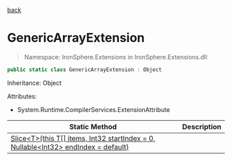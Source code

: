 ﻿[back](/IronSphere.Extensions/types)

# GenericArrayExtension

> Namespace: IronSphere.Extensions in  IronSphere.Extensions.dll



```csharp
public static class GenericArrayExtension : Object
```
Inheritance: Object



Attributes:
        
* System.Runtime.CompilerServices.ExtensionAttribute




| Static Method | Description |
| --- | --- |
| [Slice&lt;T&gt;(this T[] items, Int32 startIndex = 0, Nullable&lt;Int32&gt; endIndex = default)](GenericArrayExtension_Slice-T-(T[],Int32,Nullable-Int32-)) |  |
